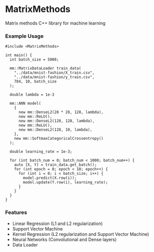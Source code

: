 # MatrixMethods
Matrix methods C++ library for machine learning

### Example Usage
    #include <MatrixMethods>
    
    int main() {
      int batch_size = 5000;
    
      mm::MatrixDataLoader train_data(
        "../data/mnist-fashion/X_train.csv", 
        "../data/mnist-fashion/y_train.csv",
        784, 10, batch_size
      );

      double lambda = 1e-3
    
      mm::ANN model(
        {
          new mm::DenseL2(28 * 28, 128, lambda),
          new mm::ReLU(),
          new mm::DenseL2(128, 128, lambda),
          new mm::ReLU(),
          new mm::DenseL2(128, 10, lambda),
        },
        new mm::SoftmaxCategoricalCrossentropy()
      );
    
      double learning_rate = 1e-3;
      
      for (int batch_num = 0; batch_num < 1000; batch_num++) {
        auto [X, Y] = train_data.get_batch();
        for (int epoch = 0; epoch < 10; epoch++) {
          for (int i = 0; i < batch_size; i++) {
            model.predict(X.row(i));
            model.update(Y.row(i), learning_rate);
          }
        }
      }
    }
    
### Features
- Linear Regression (L1 and L2 regularization)
- Support Vector Machine
- Kernel Regression (L2 regularization and Support Vector Machine)
- Neural Networks (Convolutional and Dense layers)
- Data Loader 
    

